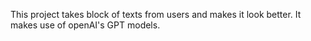 This project takes block of texts from users and makes it look better. It makes use of openAI's GPT models.
